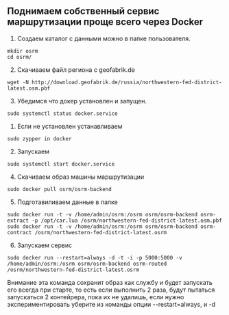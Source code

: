 ﻿## Поднимаем собственный сервис маршрутизации проще всего через Docker
1. Создаем каталог с данными можно в папке пользователя.
```shell
mkdir osrm
cd osrm/
```
2. Скачиваем файл региона с geofabrik.de
```shell
wget -N http://download.geofabrik.de/russia/northwestern-fed-district-latest.osm.pbf
```
3. Убедимся что докер установлен и запущен.
```shell
sudo systemctl status docker.service
```
 1. Если не установлен устанавливаем
 ```shell
 sudo zypper in docker
 ```
 2. Запускаем
 ```shell
 sudo systemctl start docker.service
 ```
4. Скачиваем образ машины маршрутизации
```shell
sudo docker pull osrm/osrm-backend
```
5. Подготавиливаем данные в папке
```shell
sudo docker run -t -v /home/admin/osrm:/osrm osrm/osrm-backend osrm-extract -p /opt/car.lua /osrm/northwestern-fed-district-latest.osm.pbf
sudo docker run -t -v /home/admin/osrm:/osrm osrm/osrm-backend osrm-contract /osrm/northwestern-fed-district-latest.osrm
```
6. Запускаем сервис
```shell
sudo docker run --restart=always -d -t -i -p 5000:5000 -v /home/admin/osrm:/osrm osrm/osrm-backend osrm-routed /osrm/northwestern-fed-district-latest.osrm
```
Внимание эта команда сохранит образ как службу и будет запускать его всегда при старте, то есть если выполнить 2 раза, будут пытаться запускаться 2 контейрера, пока их не удалишь, если нужно экспериментировать уберите из команды опции --restart=always, и -d 
